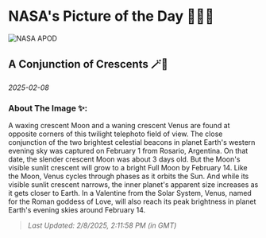 
# NASA's Picture of the Day 🧑‍🚀💫

  ![NASA APOD](https://apod.nasa.gov/apod/image/2502/IMG_3775M.jpg)
  
  ## A Conjunction of Crescents 🪄🌌
  
  _2025-02-08_
  
  ### About The Image ✨: 
  
  A waxing crescent Moon and a waning crescent Venus are found at opposite corners of this twilight telephoto field of view. The close conjunction of the two brightest celestial beacons in planet Earth's western evening sky was captured on February 1 from Rosario, Argentina. On that date, the slender crescent Moon was about 3 days old. But the Moon's visible sunlit crescent will grow to a bright Full Moon by February 14. Like the Moon, Venus cycles through phases as it orbits the Sun. And while its visible sunlit crescent narrows, the inner planet's apparent size increases as it gets closer to Earth. In a Valentine from the Solar System, Venus, named for the Roman goddess of Love, will also reach its peak brightness in planet Earth's evening skies around February 14.
  
  
  
  > _Last Updated: 2/8/2025, 2:11:58 PM (in GMT)_
  